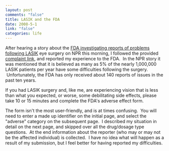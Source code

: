 ```yaml
--- 
layout: post
comments: "false"
title: LASIK and the FDA
date: 2008-5-1
link: "false"
categories: life
---
```

After hearing a story about the <a title="Some Patients Say Life After LASIK Not Perfect" href="http://www.npr.org/templates/story/story.php?storyId=90070220">FDA investigating reports of problems following LASIK</a> eye surgery on NPR this morning, I followed the provided <a title="FDA Adverse Effects form" href="https://www.accessdata.fda.gov/scripts/medwatch/">complaint link</a>, and reported my experience to the FDA.  In the NPR story it was mentioned that it is believed as many as 5% of the nearly 1,000,000 LASIK patients per year have some difficulties following the surgery.  Unfortunately, the FDA has only received about 140 reports of issues in the past ten years.

If you had LASIK surgery and, like me, are experiencing vision that is less than what you expected, or worse, some debilitating side effects, please take 10 or 15 minutes and complete the FDA's adverse effect form.

The form isn't the most user-friendly, and is at times confusing.  You will need to enter a made up identifier on the initial page, and select the "adverse" category on the subsequent page.  I described my situation in detail on the next page, and skipped over all the drug/dosage type questions.  At the end information about the reporter (who may or may not be the affected individual) is collected.  I have no idea what will happen as a result of my submission, but I feel better for having reported my difficulties.
